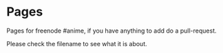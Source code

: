 # Pages
Pages for freenode #anime, if you have anything to add do a pull-request.

Please check the filename to see what it is about.

